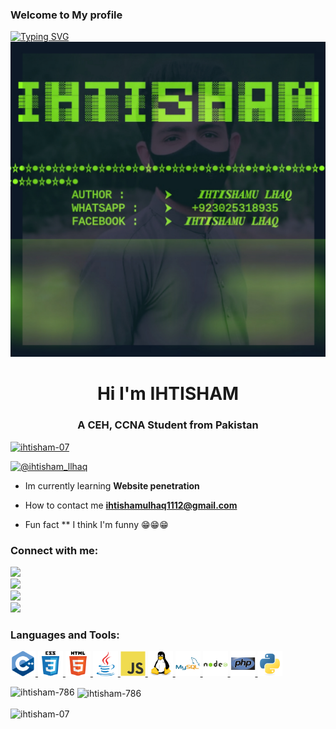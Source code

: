 ### Welcome to My profile

[![Typing SVG](https://readme-typing-svg.herokuapp.com?font=Fira+Code&size=25&pause=1000&color=FF3030&background=FFFFFF&center=true&lines=Wellcome+to+my+profile+;I'm+IHTISHAM%F0%9F%A5%B0;From+Pakistan+;And+I'm+a;CEH+%2C+CCNA+student+)](https://git.io/typing-svg)
![Screenshot_20220519-161550_zoom](https://github.com/ihtisham-07/ihtisham-07/blob/main/ihtisham.jpg)

<h1 align="center">Hi  I'm IHTISHAM</h1>
<h3 align="center">A CEH, CCNA Student from Pakistan</h3>



<p align="left"> <a href="https://github.com/ryo-ma/github-profile-trophy"><img src="https://github-profile-trophy.vercel.app/?username=ihtisham-07" alt="ihtisham-07" /></a> </p>

<p align="left"> <a href="https://twitter.com/@ihtisham_llhaq" target="blank"><img src="https://img.shields.io/twitter/follow/@ihtisham_llhaq?logo=twitter&style=for-the-badge" alt="@ihtisham_llhaq" /></a> </p>

-  Im currently learning **Website penetration**

- How to contact me **ihtishamulhaq1112@gmail.com**

-  Fun fact ** I think I'm funny 😁😁😁

<h3 align="left">Connect with me:</h3>
<p align="left">

[![](https://img.shields.io/badge/Github-red?logo=Github&logoColor=red&labelColor=black)](ht) <br>
[![](https://img.shields.io/badge/Facebook-red?logo=Facebook&logoColor=red&labelColor=black)](http9) <br>
[![](https://img.shields.io/badge/Messenger-red?logo=Messenger&logoColor=red&labelColor=black)](htt9) <br>
[![](https://img.shields.io/badge/Whatsapp-green?logo=Whatsapp&logoColor=red&labelColor=green)](https://wa.me/+923025318935) <br>

</p>

<h3 align="left">Languages and Tools:</h3>
<p align="left"> <a href="https://www.w3schools.com/cpp/" target="_blank" rel="noreferrer"> <img src="https://raw.githubusercontent.com/devicons/devicon/master/icons/cplusplus/cplusplus-original.svg" alt="cplusplus" width="40" height="40"/> </a> <a href="https://www.w3schools.com/css/" target="_blank" rel="noreferrer"> <img src="https://raw.githubusercontent.com/devicons/devicon/master/icons/css3/css3-original-wordmark.svg" alt="css3" width="40" height="40"/> </a> <a href="https://www.w3.org/html/" target="_blank" rel="noreferrer"> <img src="https://raw.githubusercontent.com/devicons/devicon/master/icons/html5/html5-original-wordmark.svg" alt="html5" width="40" height="40"/> </a> <a href="https://www.java.com" target="_blank" rel="noreferrer"> <img src="https://raw.githubusercontent.com/devicons/devicon/master/icons/java/java-original.svg" alt="java" width="40" height="40"/> </a> <a href="https://developer.mozilla.org/en-US/docs/Web/JavaScript" target="_blank" rel="noreferrer"> <img src="https://raw.githubusercontent.com/devicons/devicon/master/icons/javascript/javascript-original.svg" alt="javascript" width="40" height="40"/> </a> <a href="https://www.linux.org/" target="_blank" rel="noreferrer"> <img src="https://raw.githubusercontent.com/devicons/devicon/master/icons/linux/linux-original.svg" alt="linux" width="40" height="40"/> </a> <a href="https://www.mysql.com/" target="_blank" rel="noreferrer"> <img src="https://raw.githubusercontent.com/devicons/devicon/master/icons/mysql/mysql-original-wordmark.svg" alt="mysql" width="40" height="40"/> </a> <a href="https://nodejs.org" target="_blank" rel="noreferrer"> <img src="https://raw.githubusercontent.com/devicons/devicon/master/icons/nodejs/nodejs-original-wordmark.svg" alt="nodejs" width="40" height="40"/> </a> <a href="https://www.php.net" target="_blank" rel="noreferrer"> <img src="https://raw.githubusercontent.com/devicons/devicon/master/icons/php/php-original.svg" alt="php" width="40" height="40"/> </a> <a href="https://www.python.org" target="_blank" rel="noreferrer"> <img src="https://raw.githubusercontent.com/devicons/devicon/master/icons/python/python-original.svg" alt="python" width="40" height="40"/> </a> </p>

<p><img align="left" src="https://github-readme-stats.vercel.app/api/top-langs?username=ihtisham-786&show_icons=true&locale=en&layout=compact" alt="ihtisham-786" /></p>

<p>&nbsp;<img align="center" src="https://github-readme-stats.vercel.app/api?username=ihtisham-786&show_icons=true&locale=en" alt="ihtisham-786" /></p>

<p><img align="center" src="https://github-readme-streak-stats.herokuapp.com/?user=ihtisham-07&" alt="ihtisham-07" /></p>


